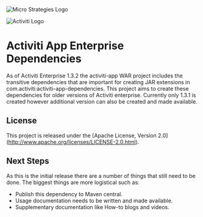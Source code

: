 ![Micro Strategies Logo](http://www.microstrat.com/sites/default/files/Micro_final_log_with_tag_horizontal_gradientSmall_0.jpg)

![Activiti Logo](http://www.activiti.org/images/activiti_logo.png)

# Activiti App Enterprise Dependencies

As of Activiti Enterprise 1.3.2 the activiti-app WAR project includes the transitive dependencies that are important
for creating JAR extensions in com.activiti:activiti-app-dependencies.  This project aims to create these dependencies
for older versions of Activiti enterprise.  Currently only 1.3.1 is created however additional version can also be
created and made available.

## License

This project is released under the [Apache License, Version 2.0] (http://www.apache.org/licenses/LICENSE-2.0.html).

## Next Steps

As this is the initial release there are a number of things that still need to be done.  The biggest things are more
logistical such as:

+ Publish this dependency to Maven central.
+ Usage documentation needs to be written and made available.
+ Supplementary documentation like How-to blogs and videos.